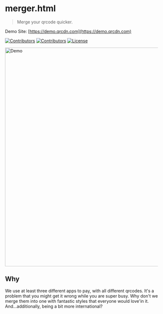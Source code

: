 # merger.html
> Merge your qrcode quicker. 

Demo Site: [https://demo.qrcdn.com](https://demo.qrcdn.com)

<a href="https://github.com/hifocus/merger/graphs/contributors"><img alt="Contributors" src="https://img.shields.io/github/contributors/hifocus/merger.svg?style=flat-square"/></a>
<a href="https://github.com/hifocus/merger/stargazers"><img alt="Contributors" src="https://img.shields.io/github/stars/hifocus/merger.svg?style=flat-square"/></a>
<a href="https://github.com/hifocus/merger/blob/master/LICENSE"><img alt="License" src="https://img.shields.io/github/license/hifocus/merger.svg?style=flat-square"/></a>

<a href="https://demo.qrcdn.com/"><img width="720" src="https://i.imgur.com/r0dUr2u.png" alt="Demo"></a>

## Why
 We use at least three different apps to pay, with all different qrcodes. It's a problem that you might get it wrong while you are super busy. Why don't we merge them into one with fantastic styles that everyone would love'in it. And...additionally, being a bit more international? 

 <!-- ## Definition.
 Merger.html is a HTML template that allows you to merge 

 ## Features
 1. Fast speed. Only six request -->

